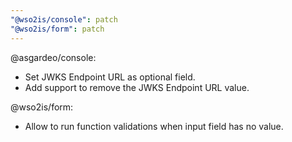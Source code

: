 ```yaml
---
"@wso2is/console": patch
"@wso2is/form": patch
---
```


@asgardeo/console:
- Set JWKS Endpoint URL as optional field.
- Add support to remove the JWKS Endpoint URL value.

@wso2is/form:
- Allow to run function validations when input field has no value.
